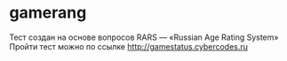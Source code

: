 # gamerang
Тест создан на основе вопросов RARS — «Russian Age Rating System»
Пройти тест можно по ссылке http://gamestatus.cybercodes.ru

